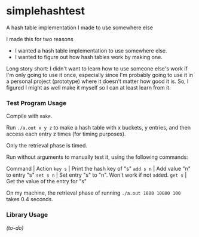 # simplehashtest
A hash table implementation I made to use somewhere else

I made this for two reasons
* I wanted a hash table implementation to use somewhere else.
* I wanted to figure out how hash tables work by making one.

Long story short: I didn't want to learn how to use someone else's work if I'm only going to use it once, especially since I'm probably going to use it in a personal project (prototype) where it doesn't matter how good it is. So, I figured I might as well make it myself so I can at least learn from it.

### Test Program Usage

Compile with `make`.

Run `./a.out x y z` to make a hash table with x buckets, y entries, and then access each entry z times (for timing purposes).

Only the retrieval phase is timed.

Run without arguments to manually test it, using the following commands:

Command | Action
`key s` | Print the hash key of "s"
`add s n` | Add value "n" to entry "s"
`set s n` | Set entry "s" to "n". Won't work if not `add`ed.
`get s` | Get the value of the entry for "s"

On my machine, the retrieval phase of running `./a.out 1000 10000 100` takes 0.4 seconds.

### Library Usage

*(to-do)*
